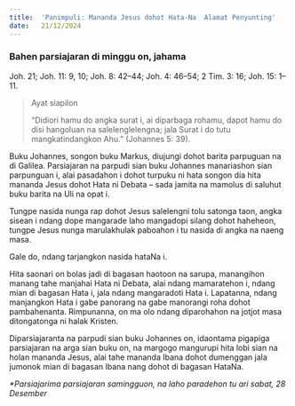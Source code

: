 ```yaml
---
title:  'Panimpuli: Mananda Jesus dohot Hata-Na  Alamat Penyunting'
date:   21/12/2024
---
```


### Bahen parsiajaran di minggu on, jahama
Joh. 21; Joh. 11: 9, 10; Joh. 8: 42–44; Joh. 4: 46–54; 2 Tim. 3: 16; Joh. 15: 1–11.

> <p>Ayat siapilon</p>
> “Didiori hamu do angka surat i, ai diparbaga rohamu, dapot hamu do disi hangoluan na salelenglelengna; jala Surat i do tutu mangkatindangkon Ahu.” (Johannes 5: 39).

Buku Johannes, songon buku Markus, diujungi dohot barita parpuguan na di Galilea. Parsiajaran na parpudi sian buku Johannes manariashon sian parpunguan i, alai pasadahon i dohot turpuku ni hata songon dia hita mananda Jesus dohot Hata ni Debata – sada jamita na mamolus di saluhut buku barita na Uli na opat i.

Tungpe nasida nunga rap dohot Jesus salelengni tolu satonga taon, angka sisean i ndang dope mangarade laho mangadopi silang dohot haheheon, tungpe Jesus nunga marulakhulak paboahon i tu nasida di angka na naeng masa.

Gale do, ndang tarjangkon nasida hataNa i.

Hita saonari on bolas jadi di bagasan haotoon na sarupa, manangihon manang tahe manjahai Hata ni Debata, alai ndang mamaratehon i, ndang mian di bagasan Hata i, jala ndang mangaradoti Hata i. Lapatanna, ndang manjangkon Hata i gabe panorang na gabe manorangi roha dohot pambahenanta. Rimpunanna, on ma olo ndang diparohahon na jotjot masa ditongatonga ni halak Kristen.

Diparsiajaranta na parpudi sian buku Johannes on, idaontama pigapiga parsiajaran na arga sian buku on, na margogo mangurupi hita lobi sian na holan mananda Jesus, alai tahe mananda Ibana dohot dumenggan jala jumonok mian di bagasan Ibana nang dohot di bagasan HataNa.

_*Parsiajarima parsiajaran samingguon, na laho paradehon tu ari sabat, 28 Desember_